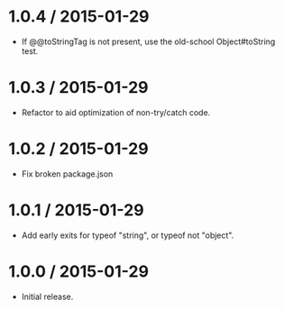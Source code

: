 1.0.4 / 2015-01-29
=================
  * If @@toStringTag is not present, use the old-school Object#toString test.

1.0.3 / 2015-01-29
=================
  * Refactor to aid optimization of non-try/catch code.

1.0.2 / 2015-01-29
=================
  * Fix broken package.json

1.0.1 / 2015-01-29
=================
  * Add early exits for typeof "string", or typeof not "object".

1.0.0 / 2015-01-29
=================
  * Initial release.
